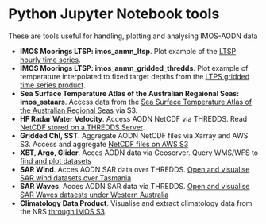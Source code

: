 # Python Jupyter Notebook tools

These are tools useful for handling, plotting and analysing IMOS-AODN data 

- **IMOS Moorings LTSP: imos_anmn_ltsp**. Plot example of the [LTSP hourly time series](https://github.com/aodn/python-aodntools/blob/master/aodntools/timeseries_products/Documentation/Hourly_timeseries.md).  
- **IMOS Moorings LTSP: imos_anmn_gridded_thredds**. Plot example of temperature interpolated to fixed target depths from the [LTPS gridded time series product](https://github.com/aodn/python-aodntools/blob/master/aodntools/timeseries_products/Documentation/Gridded_timeseries.md).  
- **Sea Surface Temperature Atlas of the Australian Regaional Seas: imos_sstaars**. Access data from the [Sea Surface Temperature Atlas of the Australian Regional Seas](https://github.com/aodn/imos-user-code-library/blob/master/Python/notebooks/imos_sstaars.ipynb) via S3.  
- **HF Radar Water Velocity**. Access AODN NetCDF via THREDDS. Read [NetCDF stored on a THREDDS Server](https://github.com/aodn/imos-user-code-library/blob/master/Python/notebooks/imos_radar_dm.ipynb).
-  **Gridded Chl, SST**. Aggregate AODN NetCDF files via Xarray and AWS S3. Access and aggregate [NetCDF files on AWS S3](https://github.com/aodn/imos-user-code-library/blob/master/Python/notebooks/imos_ocean_colour_via_s3.ipynb)
-  **XBT, Argo, Glider**. Acces AODN data via Geoserver. Query WMS/WFS to [find and plot datasets](https://github.com/aodn/imos-user-code-library/blob/master/Python/notebooks/imos_xbt_geoserver.ipynb)
-  **SAR Wind**. Acces AODN SAR data over THREDDS. [Open and visualise SAR wind datasets over Tasmania](https://github.com/aodn/imos-user-code-library/blob/master/Python/notebooks/imos_sar_winds.ipynb)
-  **SAR Waves**. Acces AODN SAR data via THREDDS. [Open and visualise SAR Waves dataests under Western Australia](https://github.com/aodn/imos-user-code-library/blob/master/Python/notebooks/imos_sar_waves.ipynb)
-  **Climatology Data Product**. Visualise and extract climatology data from the NRS [through IMOS S3](https://github.com/aodn/imos-user-code-library/blob/master/Python/notebooks/imos_climatology_data_product_via_s3.ipynb).
